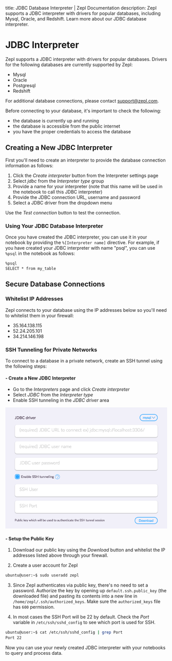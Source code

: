 title: JDBC Database Interpreter | Zepl Documentation
description: Zepl supports a JDBC interpreter with drivers for popular databases, including Mysql, Oracle, and Redshift. Learn more about our JDBC database interpreter. 

# JDBC Interpreter

Zepl supports a JDBC interpreter with drivers for popular databases. Drivers for the following databases are currently supported by Zepl:

  - Mysql
  - Oracle
  - Postgresql
  - Redshift

For additional database connections, please contact [support@zepl.com](mailto:support@zepl.com).

Before connecting to your database, it's important to check the following:

  - the database is currently up and running
  - the database is accessible from the public internet
  - you have the proper credentials to access the database

## Creating a New JDBC Interpreter

First you'll need to create an interpreter to provide the database connection information as follows:

1. Click the *Create interpreter* button from the Interpreter settings page
2. Select *jdbc* from the *Interpreter type* group
3. Provide a name for your interpreter (note that this name will be used in the notebook to call this JDBC interpreter)
4. Provide the JDBC connection URL, username and password
5. Select a JDBC driver from the dropdown menu

Use the *Test connection* button to test the connection.

### Using Your JDBC Database Interpreter

Once you have created the JDBC interpreter, you can use it in your notebook by providing the `%[Interpreter name]` directive. For example, if you have created your JDBC interpreter with name "psql", you can use `%psql` in the notebook as follows:

```
%psql
SELECT * from my_table
```

## Secure Database Connections

### Whitelist IP Addresses

Zepl connects to your database using the IP addresses below so you'll need to whitelist them in your firewall:

- 35.164.138.115
- 52.24.205.101
- 34.214.146.198

### SSH Tunneling for Private Networks

To connect to a database in a private network, create an SSH tunnel using the following steps:

#### - Create a New JDBC Interpreter

* Go to the *Interpreters* page and click *Create interpreter*
* Select *JDBC* from the *Interpreter type*
* Enable SSH tunneling in the *JDBC driver* area

<img src="../../../img/jdbc_tunnel.png" class="image-box img-70" />

#### - Setup the Public Key

1. Download our public key using the *Download* button and whitelist the IP addresses listed above through your firewall.

2. Create a user account for Zepl

  ```sh
  ubuntu@user:~$ sudo useradd zepl
  ```

3. Since Zepl authenticates via public key, there's no need to set a password. Authorize the key by opening up `default.ssh.public_key` (the downloaded file)
and pasting its contents into a new line in `/home/zepl/.ssh/authorized_keys`.
Make sure the `authorized_keys` file has `600` permission.

4. In most cases the SSH Port will be 22 by default. Check the *Port* variable in
`/etc/ssh/sshd_config` to see which port is used for SSH.

  ```sh
  ubuntu@user:~$ cat /etc/ssh/sshd_config | grep Port
  Port 22
  ```

Now you can use your newly created JDBC interpreter with your notebooks
to query and process data.

